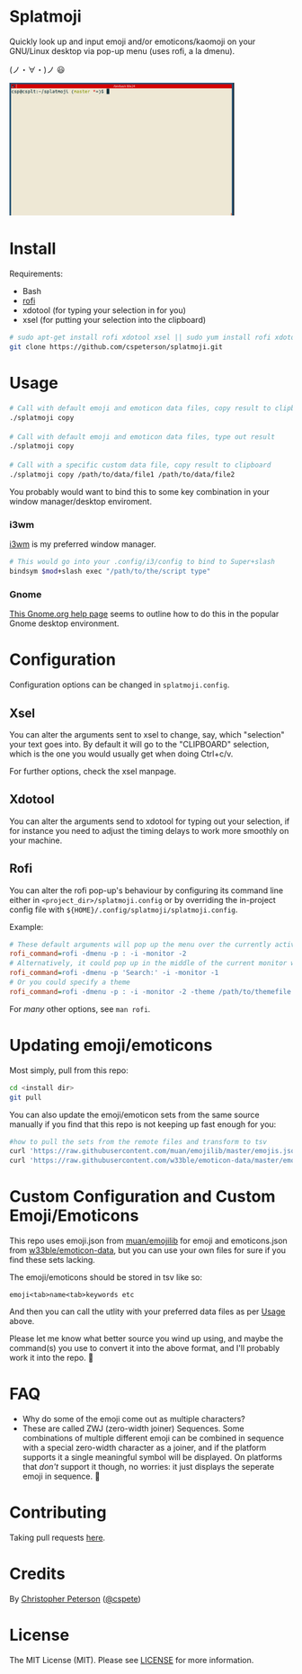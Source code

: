 Splatmoji
=========

Quickly look up and input emoji and/or emoticons/kaomoji on your GNU/Linux desktop via pop-up menu (uses rofi, a la dmenu).

(ノ・∀・)ノ 😃

<img src="splatmoji.gif" width="400">

# Install

Requirements:

* Bash
* [rofi]
* xdotool (for typing your selection in for you)
* xsel (for putting your selection into the clipboard)

```sh
# sudo apt-get install rofi xdotool xsel || sudo yum install rofi xdotool xsel
git clone https://github.com/cspeterson/splatmoji.git
```

# Usage

```sh
# Call with default emoji and emoticon data files, copy result to clipboard
./splatmoji copy

# Call with default emoji and emoticon data files, type out result
./splatmoji copy

# Call with a specific custom data file, copy result to clipboard
./splatmoji copy /path/to/data/file1 /path/to/data/file2
```

You probably would want to bind this to some key combination in your window manager/desktop enviroment.

### i3wm

[i3wm] is my preferred window manager.

```sh
# This would go into your .config/i3/config to bind to Super+slash
bindsym $mod+slash exec "/path/to/the/script type"
```

### Gnome

[This Gnome.org help page] seems to outline how to do this in the popular Gnome desktop environment.

# Configuration

Configuration options can be changed in `splatmoji.config`.

## Xsel

You can alter the arguments sent to xsel to change, say, which "selection" your text goes into. By default it will go to the "CLIPBOARD" selection, which is the one you would usually get when doing Ctrl+c/v.

For further options, check the xsel manpage.

## Xdotool

You can alter the arguments send to xdotool for typing out your selection, if for instance you need to adjust the timing delays to work more smoothly on your machine.

## Rofi
You can alter the rofi pop-up's behaviour by configuring its command line either in `<project_dir>/splatmoji.config` or by overriding the in-project config file with `${HOME}/.config/splatmoji/splatmoji.config`.

Example:

```ini
# These default arguments will pop up the menu over the currently active window
rofi_command=rofi -dmenu -p : -i -monitor -2
# Alternatively, it could pop up in the middle of the current monitor with the prompt 'Search:'
rofi_command=rofi -dmenu -p 'Search:' -i -monitor -1
# Or you could specify a theme
rofi_command=rofi -dmenu -p : -i -monitor -2 -theme /path/to/themefile
```

For *many* other options, see `man rofi`.

# Updating emoji/emoticons

Most simply, pull from this repo:

```sh
cd <install dir>
git pull
```

You can also update the emoji/emoticon sets from the same source manually if you find that this repo is not keeping up fast enough for you:

```sh
#how to pull the sets from the remote files and transform to tsv
curl 'https://raw.githubusercontent.com/muan/emojilib/master/emojis.json' | importers/emojilib2tsv - > data/splatmoji.emoji.tsv
curl 'https://raw.githubusercontent.com/w33ble/emoticon-data/master/emoticons.json' | importers/w33ble2tsv - > data/splatmoji.emoticons.tsv
```

# Custom Configuration and Custom Emoji/Emoticons

This repo uses emoji.json from [muan/emojilib] for emoji and emoticons.json from [w33ble/emoticon-data], but you can use your own files for sure if you find these sets lacking.

The emoji/emoticons should be stored in tsv like so:
```
emoji<tab>name<tab>keywords etc
```

And then you can call the utlity with your preferred data files as per [Usage](#usage) above.

Please let me know what better source you wind up using, and maybe the command(s) you use to convert it into the above format, and I'll probably work it into the repo. 🙂

# FAQ

* Why do some of the emoji come out as multiple characters?
* These are called ZWJ (zero-width joiner) Sequences. Some combinations of multiple different emoji can be combined in sequence with a special zero-width character as a joiner, and if the platform supports it a single meaningful symbol will be displayed. On platforms that *don't* support it though, no worries: it just displays the seperate emoji in sequence. 🙂

# Contributing

Taking pull requests [here].

# Credits

By [Christopher Peterson] ([@cspete])

# License

The MIT License (MIT). Please see [LICENSE](LICENSE) for more information.

[@cspete]: https://www.twitter.com/cspete
[Christopher Peterson]: https://chrispeterson.info
[This Gnome.org help page]: https://help.gnome.org/users/gnome-help/stable/keyboard-shortcuts-set.html.en
[here]: https://github.com/cspeterson/splatmoji.git
[i3wm]: https://i3wm.org/
[muan/emojilib]: https://github.com/muan/emojilib
[rofi]: https://github.com/DaveDavenport/rofi
[w33ble/emoticon-data]: https://github.com/w33ble/emoticon-data
